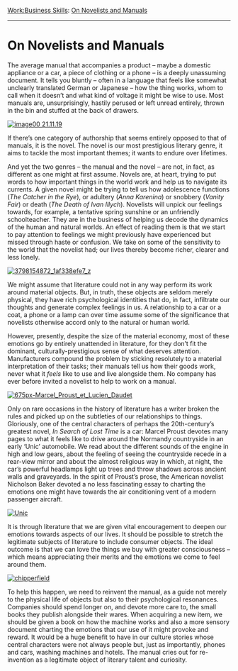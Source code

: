 [Work:](https://www.theschooloflife.com/thebookoflife/category/work/)[Business Skills](https://www.theschooloflife.com/thebookoflife/category/work/business-skills/): [On Novelists and Manuals](https://www.theschooloflife.com/thebookoflife/novelists-and-manuals/)

* * *

# On Novelists and Manuals

The average manual that accompanies a product – maybe a domestic appliance or a car, a piece of clothing or a phone – is a deeply unassuming document. It tells you bluntly – often in a language that feels like somewhat unclearly translated German or Japanese – how the thing works, whom to call when it doesn’t and what kind of voltage it might be wise to use. Most manuals are, unsurprisingly, hastily perused or left unread entirely, thrown in the bin and stuffed at the back of drawers.

[![image00 21.11.19](https://www.theschooloflife.com/thebookoflife/wp-content/uploads/2015/10/image00-21.11.19.png)](http://www.thebookoflife.org/wp-content/uploads/2015/10/image00-21.11.19.png)

If there’s one category of authorship that seems entirely opposed to that of manuals, it is the novel. The novel is our most prestigious literary genre, it aims to tackle the most important themes; it wants to endure over lifetimes.

And yet the two genres – the manual and the novel – are not, in fact, as different as one might at first assume. Novels are, at heart, trying to put words to how important things in the world work and help us to navigate its currents. A given novel might be trying to tell us how adolescence functions (_The Catcher in the Rye_), or adultery (_Anna Karenina_) or snobbery (_Vanity Fair_) or death (_The Death of Ivan Illych_). Novelists will unpick our feelings towards, for example, a tentative spring sunshine or an unfriendly schoolteacher. They are in the business of helping us decode the dynamics of the human and natural worlds. An effect of reading them is that we start to pay attention to feelings we might previously have experienced but missed through haste or confusion. We take on some of the sensitivity to the world that the novelist had; our lives thereby become richer, clearer and less lonely.

[![3798154872_1af338efe7_z](https://www.theschooloflife.com/thebookoflife/wp-content/uploads/2015/10/3798154872_1af338efe7_z.jpg)](http://www.thebookoflife.org/wp-content/uploads/2015/10/3798154872_1af338efe7_z.jpg)

We might assume that literature could not in any way perform its work around material objects. But, in truth, these objects are seldom merely physical, they have rich psychological identities that do, in fact, infiltrate our thoughts and generate complex feelings in us. A relationship to a car or a coat, a phone or a lamp can over time assume some of the significance that novelists otherwise accord only to the natural or human world.

However, presently, despite the size of the material economy, most of these emotions go by entirely unattended in literature, for they don’t fit the dominant, culturally-prestigious sense of what deserves attention. Manufacturers compound the problem by sticking resolutely to a material interpretation of their tasks; their manuals tell us how their goods work, never what it _feels_ like to use and live alongside them. No company has ever before invited a novelist to help to work on a manual.

[![675px-Marcel_Proust_et_Lucien_Daudet](https://www.theschooloflife.com/thebookoflife/wp-content/uploads/2015/10/675px-Marcel_Proust_et_Lucien_Daudet.jpg)](http://www.thebookoflife.org/wp-content/uploads/2015/10/675px-Marcel_Proust_et_Lucien_Daudet.jpg)

Only on rare occasions in the history of literature has a writer broken the rules and picked up on the subtleties of our relationships to things. Gloriously, one of the central characters of perhaps the 20th-century’s greatest novel, _In Search of Lost Time_ is a car: Marcel Proust devotes many pages to what it feels like to drive around the Normandy countryside in an early ‘Unic’ automobile. We read about the different sounds of the engine in high and low gears, about the feeling of seeing the countryside recede in a rear-view mirror and about the almost religious way in which, at night, the car’s powerful headlamps light up trees and throw shadows across ancient walls and graveyards. In the spirit of Proust’s prose, the American novelist Nicholson Baker devoted a no less fascinating essay to charting the emotions one might have towards the air conditioning vent of a modern passenger aircraft.

[![Unic](https://www.theschooloflife.com/thebookoflife/wp-content/uploads/2015/10/Unic.jpg)](http://www.thebookoflife.org/wp-content/uploads/2015/10/Unic.jpg)

It is through literature that we are given vital encouragement to deepen our emotions towards aspects of our lives. It should be possible to stretch the legitimate subjects of literature to include consumer objects. The ideal outcome is that we can love the things we buy with greater consciousness – which means appreciating their merits and the emotions we come to feel around them.

[![chipperfield](https://www.theschooloflife.com/thebookoflife/wp-content/uploads/2015/10/chipperfield.jpg)](http://www.thebookoflife.org/wp-content/uploads/2015/10/chipperfield.jpg)

To help this happen, we need to reinvent the manual, as a guide not merely to the physical life of objects but also to their psychological resonances. Companies should spend longer on, and devote more care to, the small books they publish alongside their wares. When acquiring a new item, we should be given a book on how the machine works and also a more sensory document charting the emotions that our use of it might provoke and reward. It would be a huge benefit to have in our culture stories whose central characters were not always people but, just as importantly, phones and cars, washing machines and hotels. The manual cries out for re-invention as a legitimate object of literary talent and curiosity.
